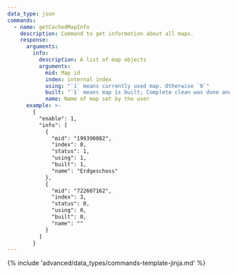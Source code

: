 ```yaml
---
data_type: json
commands:
  - name: getCachedMapInfo
    description: Command to get information about all maps.
    response:
      arguments:
        info:
          description: A list of map objects
          arguments:
            mid: Map id
            index: internal index
            using: "`1` means currently used map. Otherwise `0`"
            built: "`1` means map is built; Complete clean was done and bot returned successfully to charging station"
            name: Name of map set by the user
      example: >-
        {
          "enable": 1,
          "info": [
            {
              "mid": "199390082",
              "index": 0,
              "status": 1,
              "using": 1,
              "built": 1,
              "name": "Erdgeschoss"
            },
            {
              "mid": "722607162",
              "index": 3,
              "status": 0,
              "using": 0,
              "built": 0,
              "name": ""
            }
          ]
        }
---
```


{% include 'advanced/data_types/commands-template-jinja.md' %}
